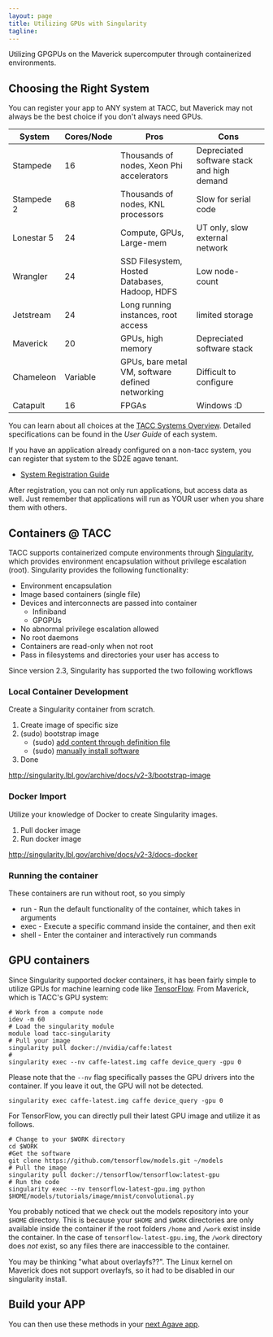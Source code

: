 ```yaml
---
layout: page
title: Utilizing GPUs with Singularity
tagline:
---
```


Utilizing GPGPUs on the Maverick supercomputer through containerized environments.

## Choosing the Right System

You can register your app to ANY system at TACC, but Maverick may not always be the best choice if you don't always need GPUs.

| System | Cores/Node | Pros | Cons |
|--|--|--|--|
| Stampede | 16 | Thousands of nodes, Xeon Phi accelerators | Depreciated software stack and high demand |
| Stampede 2 | 68 | Thousands of nodes, KNL processors | Slow for serial code |
| Lonestar 5 | 24 | Compute, GPUs, Large-mem | UT only, slow external network |
| Wrangler | 24 | SSD Filesystem, Hosted Databases, Hadoop, HDFS | Low node-count |
| Jetstream | 24 | Long running instances, root access | limited storage |
| Maverick | 20 | GPUs, high memory | Depreciated software stack |
| Chameleon | Variable | GPUs, bare metal VM, software defined networking | Difficult to configure | 
| Catapult | 16 | FPGAs | Windows :D |

You can learn about all choices at the [TACC Systems Overview](https://www.tacc.utexas.edu/systems/overview). Detailed specifications can be found in the *User Guide* of each system.

If you have an application already configured on a non-tacc system, you can register that system to the SD2E agave tenant.

- [System Registration Guide](https://sd2e.github.io/api-user-guide/docs/create_systems.html)

After registration, you can not only run applications, but access data as well. Just remember that applications will run as YOUR user when you share them with others.

## Containers @ TACC

TACC supports containerized compute environments through [Singularity](http://singularity.lbl.gov/), which provides environment encapsulation without privilege escalation (root). Singularity provides the following functionality:

- Environment encapsulation
- Image based containers (single file)
- Devices and interconnects are passed into container
  - Infiniband
  - GPGPUs
- No abnormal privilege escalation allowed
- No root daemons
- Containers are read-only when not root
- Pass in filesystems and directories your user has access to

Since version 2.3, Singularity has supported the two following workflows

### Local Container Development

Create a Singularity container from scratch.

1. Create image of specific size
2. (sudo) bootstrap image
   * (sudo) [add content through definition file](http://singularity.lbl.gov/archive/docs/v2-3/bootstrap-image)
   * (sudo) [manually install software](http://singularity.lbl.gov/archive/docs/v2-3/docs-changing-containers)
3. Done

<http://singularity.lbl.gov/archive/docs/v2-3/bootstrap-image>

### Docker Import

Utilize your knowledge of Docker to create Singularity images.

1. Pull docker image
2. Run docker image

<http://singularity.lbl.gov/archive/docs/v2-3/docs-docker>

### Running the container

These containers are run without root, so you simply

- run - Run the default functionality of the container, which takes in arguments
- exec - Execute a specific command inside the container, and then exit
- shell - Enter the container and interactively run commands

## GPU containers

Since Singularity supported docker containers, it has been fairly simple to utilize GPUs for machine learning code like [TensorFlow](https://www.tensorflow.org/). From Maverick, which is TACC's GPU system:

```
# Work from a compute node
idev -m 60
# Load the singularity module
module load tacc-singularity
# Pull your image
singularity pull docker://nvidia/caffe:latest
# 
singularity exec --nv caffe-latest.img caffe device_query -gpu 0
```

Please note that the `--nv` flag specifically passes the GPU drivers into the container. If you leave it out, the GPU will not be detected.

```
singularity exec caffe-latest.img caffe device_query -gpu 0
```

For TensorFlow, you can directly pull their latest GPU image and utilize it as follows.

```
# Change to your $WORK directory
cd $WORK
#Get the software
git clone https://github.com/tensorflow/models.git ~/models
# Pull the image
singularity pull docker://tensorflow/tensorflow:latest-gpu
# Run the code
singularity exec --nv tensorflow-latest-gpu.img python $HOME/models/tutorials/image/mnist/convolutional.py
```

You probably noticed that we check out the models repository into your `$HOME` directory. This is because your `$HOME` and `$WORK` directories are only available inside the container if the root folders `/home` and `/work` exist inside the container. In the case of `tensorflow-latest-gpu.img`, the `/work` directory does _not_ exist, so any files there are inaccessible to the container.

You may be thinking "what about overlayfs??". The Linux kernel on Maverick does not support overlayfs, so it had to be disabled in our singularity install.

## Build your APP

You can then use these methods in your [next Agave app](create_app.md).